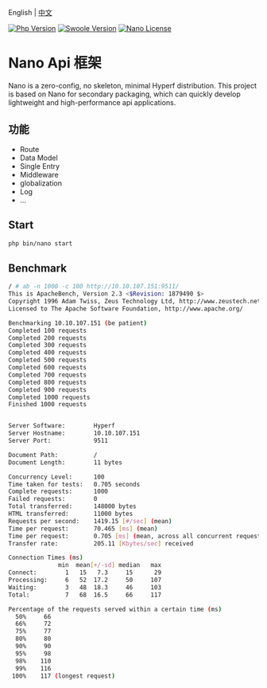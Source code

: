 English | [中文](./README-CN.md)

<p align="left">
  <a href="https://secure.php.net/"><img src="https://img.shields.io/badge/php-%3E=7.3-brightgreen.svg?maxAge=2592000" alt="Php Version"></a>
  <a href="https://github.com/swoole/swoole-src"><img src="https://img.shields.io/badge/swoole-%3E=4.5-brightgreen.svg?maxAge=2592000" alt="Swoole Version"></a>
  <a href="https://github.com/hyperf/nano/blob/master/LICENSE"><img src="https://img.shields.io/github/license/hyperf/nano.svg?maxAge=2592000" alt="Nano License"></a>
</p>

# Nano Api 框架

Nano is a zero-config, no skeleton, minimal Hyperf distribution. This project is based on Nano for secondary packaging, which can quickly develop lightweight and high-performance api applications.

## 功能

* Route
* Data Model
* Single Entry
* Middleware
* globalization
* Log
* ...

## Start

```bash
php bin/nano start
```

## Benchmark

```bash
/ # ab -n 1000 -c 100 http://10.10.107.151:9511/
This is ApacheBench, Version 2.3 <$Revision: 1879490 $>
Copyright 1996 Adam Twiss, Zeus Technology Ltd, http://www.zeustech.net/
Licensed to The Apache Software Foundation, http://www.apache.org/

Benchmarking 10.10.107.151 (be patient)
Completed 100 requests
Completed 200 requests
Completed 300 requests
Completed 400 requests
Completed 500 requests
Completed 600 requests
Completed 700 requests
Completed 800 requests
Completed 900 requests
Completed 1000 requests
Finished 1000 requests


Server Software:        Hyperf
Server Hostname:        10.10.107.151
Server Port:            9511

Document Path:          /
Document Length:        11 bytes

Concurrency Level:      100
Time taken for tests:   0.705 seconds
Complete requests:      1000
Failed requests:        0
Total transferred:      148000 bytes
HTML transferred:       11000 bytes
Requests per second:    1419.15 [#/sec] (mean)
Time per request:       70.465 [ms] (mean)
Time per request:       0.705 [ms] (mean, across all concurrent requests)
Transfer rate:          205.11 [Kbytes/sec] received

Connection Times (ms)
              min  mean[+/-sd] median   max
Connect:        1   15   7.3     15      29
Processing:     6   52  17.2     50     107
Waiting:        3   48  18.3     46     103
Total:          7   68  16.5     66     117

Percentage of the requests served within a certain time (ms)
  50%     66
  66%     72
  75%     77
  80%     80
  90%     90
  95%     98
  98%    110
  99%    116
 100%    117 (longest request)
```